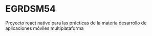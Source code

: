 # EGRDSM54
Proyecto react native para las prácticas de la materia desarrollo de aplicaciones móviles multiplataforma
